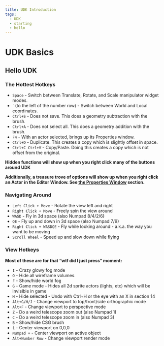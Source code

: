 ```yaml
---
title: UDK Introduction
tags:
  - UDK
  - starting
  - hello
---
```

# UDK Basics

## Hello UDK

### The Hottest Hotkeys

* `Space` - Switch between Translate, Rotate, and Scale manipulator widget modes.
* ` (to the left of the number row) - Switch between World and Local coordinates.
* `Ctrl+S` - Does not save. This does a geometry subtraction with the brush.
* `Ctrl+A` - Does not select all. This does a geometry addition with the brush.
* `F4` - With an actor selected, brings up its Properties window.
* `Ctrl+D` - Duplicate. This creates a copy which is slightly offset in space.
* `Ctrl+C Ctrl+V` - Copy/Paste. Doing this creates a copy which is not offset from the original.

**Hidden functions will show up when you right click many of the buttons around UDK**

**Additionally, a treasure trove of options will show up when you right click an Actor in the Editor Window. See [the Properties Window](./udk_editor.html#properties-window) section.**

### Navigating Around

* `Left Click + Move` - Rotate the view left and right
* `Right Click + Move` - Freely spin the view around
* `WASD` - Fly in 3d space (also Numpad 8/4/2/6)
* `QE` - Fly up and down in 3d space (also Numpad 7/9)
* `Right Click + WASDQE` - Fly while looking around - a.k.a. the way you want to be moving
* `Scroll Wheel` - Speed up and slow down while flying

### View Hotkeys

**Most of these are for that “wtf did I just press” moment:**

* `I`  - Crazy glowy fog mode
* `O` - Hide all wireframe volumes
* `F` - Show/hide world fog
* `G` - Game mode - Hides all 2d sprite actors (lights, etc) which will be invisible in game
* `H` - Hide selected - Undo with Ctrl+H or the eye with an X in section 14
* `Alt+G/H/J` - Change viewport to top/front/side orthographic mode
* `Alt+F` - Change viewport to perspective mode
* `Z` - Do a weird telescope zoom out (also Numpad 1)
* `C` - Do a weird telescope zoom in (also Numpad 3)
* `B` - Show/hide CSG brush
* `1` - Center viewport on 0,0,0
* `Numpad +` - Center viewport on active object
* `Alt+Number Row` - Change viewport render mode